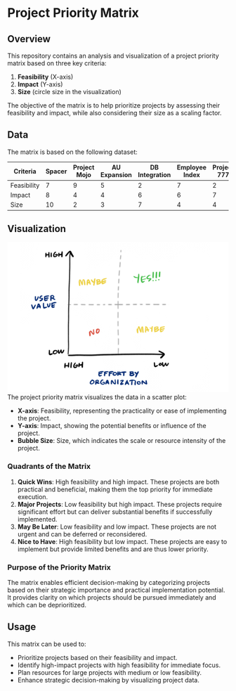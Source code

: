 # Project Priority Matrix

## Overview
This repository contains an analysis and visualization of a project priority matrix based on three key criteria:
1. **Feasibility** (X-axis)
2. **Impact** (Y-axis)
3. **Size** (circle size in the visualization)

The objective of the matrix is to help prioritize projects by assessing their feasibility and impact, while also considering their size as a scaling factor.

## Data
The matrix is based on the following dataset:

| Criteria   | Spacer | Project Mojo | AU Expansion | DB Integration | Employee Index | Project 777 | Project 10D | Project WK |
|------------|--------|--------------|--------------|----------------|----------------|-------------|-------------|------------|
| Feasibility | 7      | 9            | 5            | 2              | 7              | 2           | 6           | 8          |
| Impact     | 8      | 4            | 4            | 6              | 6              | 7           | 7           | 7          |
| Size       | 10     | 2            | 3            | 7              | 4              | 4           | 3           | 1          |

## Visualization
![Alt text](priority_matrix.png)
The project priority matrix visualizes the data in a scatter plot:
- **X-axis**: Feasibility, representing the practicality or ease of implementing the project.
- **Y-axis**: Impact, showing the potential benefits or influence of the project.
- **Bubble Size**: Size, which indicates the scale or resource intensity of the project.

### Quadrants of the Matrix
1. **Quick Wins**: High feasibility and high impact. These projects are both practical and beneficial, making them the top priority for immediate execution.
2. **Major Projects**: Low feasibility but high impact. These projects require significant effort but can deliver substantial benefits if successfully implemented.
3. **May Be Later**: Low feasibility and low impact. These projects are not urgent and can be deferred or reconsidered.
4. **Nice to Have**: High feasibility but low impact. These projects are easy to implement but provide limited benefits and are thus lower priority.

### Purpose of the Priority Matrix
The matrix enables efficient decision-making by categorizing projects based on their strategic importance and practical implementation potential. It provides clarity on which projects should be pursued immediately and which can be deprioritized.

## Usage
This matrix can be used to:
- Prioritize projects based on their feasibility and impact.
- Identify high-impact projects with high feasibility for immediate focus.
- Plan resources for large projects with medium or low feasibility.
- Enhance strategic decision-making by visualizing project data.

